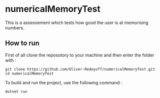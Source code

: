 # numericalMemoryTest
This is a assessement which tests how good the user is at memorising numbers.

## How to run
First of all clone the reposotory to your machine and then enter the folder with :

```
git clone https://github.com/Oliver-Redeyoff/numericalMemoryTest.git
cd numericalMemoryTest
```

To build and run the project, use the following command :

```
dotnet run
```
